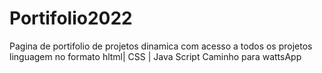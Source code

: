 # Portifolio2022

Pagina de portifolio de projetos dinamica com acesso a todos os projetos
linguagem no formato hltml| CSS | Java Script
Caminho para wattsApp
